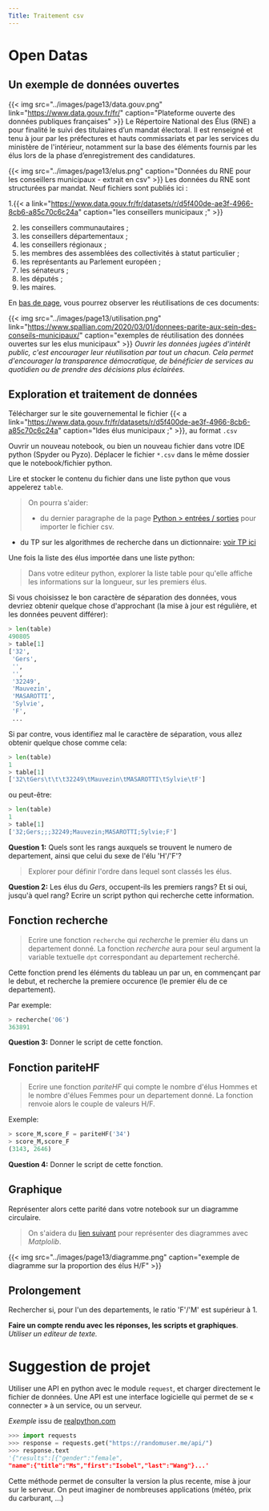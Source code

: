 ```yaml
---
Title: Traitement csv
---
```


# Open Datas
## Un exemple de données ouvertes
{{< img src="../images/page13/data.gouv.png" link="https://www.data.gouv.fr/fr/" caption="Plateforme ouverte des données publiques françaises" >}}
Le Répertoire National des Élus (RNE) a pour finalité le suivi des titulaires d’un mandat électoral. Il est renseigné et tenu à jour par les préfectures et hauts commissariats et par les services du ministère de l'intérieur, notamment sur la base des éléments fournis par les élus lors de la phase d’enregistrement des candidatures.

{{< img src="../images/page13/elus.png" caption="Données du RNE pour les conseillers municipaux - extrait en csv" >}}
Les données du RNE sont structurées par mandat. Neuf fichiers sont publiés ici :

1.{{< a link="https://www.data.gouv.fr/fr/datasets/r/d5f400de-ae3f-4966-8cb6-a85c70c6c24a" caption="les conseillers municipaux ;" >}}

2. les conseillers communautaires ;
3. les conseillers départementaux ;
4. les conseillers régionaux ;
5. les membres des assemblées des collectivités à statut particulier ;
6. les représentants au Parlement européen ;
7. les sénateurs ;
8. les députés ;
9. les maires.


En [bas de page](https://www.data.gouv.fr/fr/datasets/repertoire-national-des-elus-1/#community-reuses), vous pourrez observer les réutilisations de ces documents:

{{< img src="../images/page13/utilisation.png" link="https://www.spallian.com/2020/03/01/donnees-parite-aux-sein-des-conseils-municipaux/" caption="exemples de réutilisation des données ouvertes sur les elus municipaux" >}}
*Ouvrir les données jugées d'intérêt public, c'est encourager leur réutilisation par tout un chacun. Cela permet d'encourager la transparence démocratique, de bénéficier de services au quotidien ou de prendre des décisions plus éclairées.*

## Exploration et traitement de données 
Télécharger sur le site gouvernemental le fichier {{< a link="https://www.data.gouv.fr/fr/datasets/r/d5f400de-ae3f-4966-8cb6-a85c70c6c24a" caption="ldes élus municipaux ;" >}}, au format `.csv`

Ouvrir un nouveau notebook, ou bien un nouveau fichier dans votre IDE python (Spyder ou Pyzo). Déplacer le fichier `*.csv` dans le même dossier que le notebook/fichier python.

Lire et stocker le contenu du fichier dans une liste python que vous appelerez `table`. 

> On pourra s'aider: 
>* du dernier paragraphe de la page [Python > entrées / sorties](/docs/python/pages/ES/page1/#lire-écrire-dans-un-fichier) pour importer le fichier csv.
* du TP sur les algorithmes de recherche dans un dictionnaire: [voir TP ici](/docs/NSI/algorithmes/page14_bis/)


Une fois la liste des élus importée dans une liste python:

> Dans votre editeur python, explorer la liste table pour qu'elle affiche les informations sur la longueur, sur les premiers élus.

Si vous choisissez le bon caractère de séparation des données, vous devriez obtenir quelque chose d'approchant (la mise à jour est régulière, et les données peuvent différer):

```python
> len(table)
490805
> table[1]
['32',
 'Gers',
 '',
 '',
 '32249',
 'Mauvezin',
 'MASAROTTI',
 'Sylvie',
 'F',
 ...
```

Si par contre, vous identifiez mal le caractère de séparation, vous allez obtenir quelque chose comme cela:

```python
> len(table)
1
> table[1]
['32\tGers\t\t\t32249\tMauvezin\tMASAROTTI\tSylvie\tF']
```

ou peut-être:

```python
> len(table)
1
> table[1]
['32;Gers;;;32249;Mauvezin;MASAROTTI;Sylvie;F']
```

**Question 1:** Quels sont les rangs auxquels se trouvent le numero de departement, ainsi que celui du sexe de l'élu 'H'/'F'?

> Explorer pour définir l'ordre dans lequel sont classés les élus. 

**Question 2:** Les élus du *Gers*, occupent-ils les premiers rangs? Et si oui, jusqu'à quel rang? Ecrire un script python qui recherche cette information.


## Fonction recherche
> Ecrire une fonction `recherche` qui *recherche* le premier élu dans un departement donné. La fonction *recherche* aura pour seul argument la variable textuelle `dpt` correspondant au departement recherché.

Cette fonction prend les éléments du tableau un par un, en commençant par le debut, et recherche la premiere occurence (le premier élu de ce departement).

Par exemple:

```python
> recherche('06')
363891
```

**Question 3:** Donner le script de cette fonction.

## Fonction pariteHF
> Ecrire une fonction *pariteHF* qui compte le nombre d'élus Hommes et le nombre d'élues Femmes pour un departement donné. La fonction renvoie alors le couple de valeurs H/F.

Exemple:

```python
> score_M,score_F = pariteHF('34')
> score_M,score_F
(3143, 2646)
```

**Question 4:** Donner le script de cette fonction.

## Graphique
Représenter alors cette parité dans votre notebook sur un diagramme circulaire.

> On s'aidera du [lien suivant](https://python.doctor/page-creer-graphiques-scientifiques-python-apprendre) pour représenter des diagrammes avec *Matplolib*.

{{< img src="../images/page13/diagramme.png" caption="exemple de diagramme sur la proportion des élus H/F" >}}

## Prolongement
Rechercher si, pour l'un des departements, le ratio 'F'/'M' est supérieur à 1.

**Faire un compte rendu avec les réponses, les scripts et graphiques**. *Utiliser un editeur de texte.*

# Suggestion de projet
Utiliser une API en python avec le module `request`, et charger directement le fichier de données. Une API est une interface logicielle qui permet de se « connecter » à un service, ou un serveur.

*Exemple* issu de [realpython.com](https://realpython.com/python-api/)

```python
>>> import requests
>>> response = requests.get("https://randomuser.me/api/")
>>> response.text
'{"results":[{"gender":"female",
"name":{"title":"Ms","first":"Isobel","last":"Wang"}...'
```

Cette méthode permet de consulter la version la plus recente, mise à jour sur le serveur. On peut imaginer de nombreuses applications (météo, prix du carburant, ...)